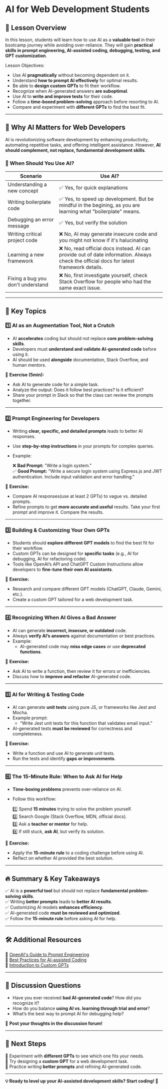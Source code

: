 # AI for Web Development Students

## 🚀 Lesson Overview  
In this lesson, students will learn how to use AI as a **valuable tool** in their bootcamp journey while avoiding over-reliance. They will gain **practical skills in prompt engineering, AI-assisted coding, debugging, testing, and GPT customization**.  

Lesson Objectives:  
- Use AI **pragmatically** without becoming dependent on it.  
- Understand **how to prompt AI effectively** for optimal results.  
- Be able to **design custom GPTs** to fit their workflow.  
- Recognize when AI-generated answers **are suboptimal**.  
- Use AI to **write and improve tests** for their code.  
- Follow a **time-boxed problem-solving** approach before resorting to AI.  
- Compare and experiment with **different GPTs** to find the best fit.  

---

## 📌 Why AI Matters for Web Developers  
AI is revolutionizing software development by enhancing productivity, automating repetitive tasks, and offering intelligent assistance. However, **AI should complement, not replace, fundamental development skills**.  

### **🤔 When Should You Use AI?**  
| Scenario | Use AI? |
|----------|--------|
| Understanding a new concept | ✅ Yes, for quick explanations |
| Writing boilerplate code | ✅ Yes, to speed up development. But be mindful in the begining, as you are learning what "boilerplate" means. |
| Debugging an error message | ✅ Yes, but verify the solution |
| Writing critical project code | ❌ No, AI may generate insecure code and you might not know if it's halucinating |
| Learning a new framework | ❌ No, read official docs instead. AI can provide out of date information. Always check the official docs for latest framework details. |
| Fixing a bug you don't understand | ❌ No, first investigate yourself, check Stack Overflow for people who had the same exact issue. |

---

## 🎯 Key Topics  

### **1️⃣ AI as an Augmentation Tool, Not a Crutch**  
- AI **accelerates** coding but should not replace **core problem-solving skills**.  
- Developers must **understand and validate AI-generated code** before using it.  
- AI should be used **alongside** documentation, Stack Overflow, and human mentors.  

📌 **Exercise (5min):**  
- Ask AI to generate code for a simple task.  
- Analyze the output: Does it follow best practices? Is it efficient?
- Share your prompt in Slack so that the class can review the prompts together.

---

### **2️⃣ Prompt Engineering for Developers**  
- Writing **clear, specific, and detailed prompts** leads to better AI responses.  
- Use **step-by-step instructions** in your prompts for complex queries.  
- Example:  

  ❌ **Bad Prompt:** "Write a login system."  
  ✅ **Good Prompt:** "Write a secure login system using Express.js and JWT authentication. Include input validation and error handling."  

📌 **Exercise:**  
- Compare AI responses(use at least 2 GPTs) to vague vs. detailed prompts.  
- Refine prompts to get **more accurate and useful** results. Take your first prompt and improve it. Compare the results.

---
<!-- TODO: Check if custom GPT options exist for non-paying accounts -->
### **3️⃣ Building & Customizing Your Own GPTs**  
- Students should **explore different GPT models** to find the best fit for their workflow.  
- Custom GPTs can be designed for **specific tasks** (e.g., AI for debugging, AI for refactoring code).  
- Tools like OpenAI’s API and ChatGPT Custom Instructions allow developers to **fine-tune their own AI assistants**.  

📌 **Exercise:**  
- Research and compare different GPT models (ChatGPT, Claude, Gemini, etc.).  
- Create a custom GPT tailored for a web development task.  

---

### **4️⃣ Recognizing When AI Gives a Bad Answer**  
- AI can generate **incorrect, insecure, or outdated** code.  
- Always **verify AI’s answers** against documentation or best practices.  
- Example:  
  - AI-generated code may **miss edge cases** or use **deprecated functions**.  

📌 **Exercise:**  
- Ask AI to write a function, then review it for errors or inefficiencies.  
- Discuss how to **improve and refactor** AI-generated code.  

---

### **5️⃣ AI for Writing & Testing Code**  
- AI can generate **unit tests** using pure JS, or frameworks like Jest and Mocha.  
- Example prompt:  
  - “Write Jest unit tests for this function that validates email input.”  
- AI-generated tests **must be reviewed** for correctness and completeness.  

📌 **Exercise:**  
- Write a function and use AI to generate unit tests.  
- Run the tests and identify **gaps or improvements**.  

---

### **6️⃣ The 15-Minute Rule: When to Ask AI for Help**  
- **Time-boxing problems** prevents over-reliance on AI.  
- Follow this workflow:  

  1️⃣ Spend **15 minutes** trying to solve the problem yourself.  
  2️⃣ Search Google (Stack Overflow, MDN, official docs).  
  3️⃣ Ask a **teacher or mentor** for help.  
  4️⃣ If still stuck, **ask AI**, but verify its solution.  

📌 **Exercise:**  
- Apply the **15-minute rule** to a coding challenge before using AI.  
- Reflect on whether AI provided the best solution.  

---

## 🔥 Summary & Key Takeaways  
✅ AI is a **powerful tool** but should not replace **fundamental problem-solving skills**.  
✅ Writing **better prompts** leads to **better AI results**.  
✅ Customizing AI models **enhances efficiency**.  
✅ AI-generated code **must be reviewed and optimized**.  
✅ Follow the **15-minute rule** before asking AI for help.  

---

## 🛠️ Additional Resources  
📖 [OpenAI's Guide to Prompt Engineering](https://platform.openai.com/docs/guides/prompt-engineering)  
📖 [Best Practices for AI-assisted Coding](https://www.freecodecamp.org/news/how-to-use-ai-for-coding/)  
📖 [Introduction to Custom GPTs](https://openai.com/gpts/)  

---

## 📢 Discussion Questions  
- Have you ever received **bad AI-generated code**? How did you recognize it?  
- How do you balance **using AI vs. learning through trial and error**?  
- What’s the best way to prompt AI for debugging help?  

💬 **Post your thoughts in the discussion forum!**  

---

## 🎯 Next Steps  
🔹 Experiment with **different GPTs** to see which one fits your needs.  
🔹 Try designing a **custom GPT** for a web development task.  
🔹 Practice writing **better prompts** and refining AI-generated code.  

---

**💡 Ready to level up your AI-assisted development skills? Start coding! 🚀**